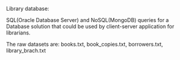 Library database:

SQL(Oracle Database Server) and NoSQL(MongoDB) queries for a Database solution that could be used by client-server application for librarians.

The raw datasets are: books.txt, book_copies.txt, borrowers.txt, library_brach.txt


